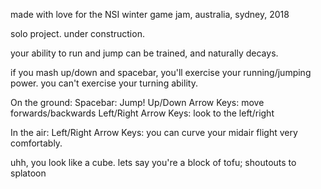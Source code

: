 made with love for the NSI winter game jam, australia, sydney, 2018

solo project. under construction.

your ability to run and jump can be trained, and naturally decays.

if you mash up/down and spacebar, you'll exercise your running/jumping power.
you can't exercise your turning ability.

On the ground:
Spacebar: Jump!
Up/Down Arrow Keys: move forwards/backwards
Left/Right Arrow Keys: look to the left/right

In the air: 
Left/Right Arrow Keys: you can curve your midair flight very comfortably.

uhh, you look like a cube. lets say you're a block of tofu; shoutouts to splatoon